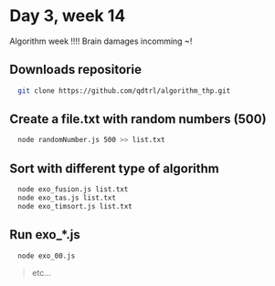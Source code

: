 # Day 3, week 14
  Algorithm week !!!! Brain damages incomming ~! 
## Downloads repositorie
  ```sh
    git clone https://github.com/qdtrl/algorithm_thp.git  
  ```
## Create a file.txt with random numbers (500)
  ```sh
    node randomNumber.js 500 >> list.txt
  ```
## Sort with different type of algorithm
  ```sh
    node exo_fusion.js list.txt
    node exo_tas.js list.txt
    node exo_timsort.js list.txt
  ```
## Run exo_*.js
  ```sh
    node exo_00.js
  ```
 > etc...